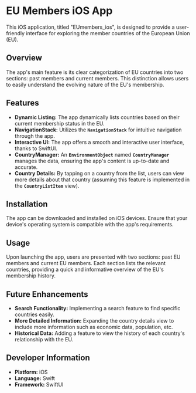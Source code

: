 # **EU Members iOS App**

This iOS application, titled "EUmembers_ios", is designed to provide a user-friendly interface for exploring the member countries of the European Union (EU). 

## **Overview**

The app's main feature is its clear categorization of EU countries into two sections: past members and current members. This distinction allows users to easily understand the evolving nature of the EU's membership.

## **Features**

- **Dynamic Listing:** The app dynamically lists countries based on their current membership status in the EU.
- **NavigationStack:** Utilizes the **`NavigationStack`** for intuitive navigation through the app.
- **Interactive UI:** The app offers a smooth and interactive user interface, thanks to SwiftUI.
- **CountryManager:** An **`EnvironmentObject`** named **`CountryManager`** manages the data, ensuring the app's content is up-to-date and accurate.
- **Country Details:** By tapping on a country from the list, users can view more details about that country (assuming this feature is implemented in the **`CountryListItem`** view).

## **Installation**

The app can be downloaded and installed on iOS devices. Ensure that your device's operating system is compatible with the app's requirements.

## **Usage**

Upon launching the app, users are presented with two sections: past EU members and current EU members. Each section lists the relevant countries, providing a quick and informative overview of the EU's membership history.

## **Future Enhancements**

- **Search Functionality:** Implementing a search feature to find specific countries easily.
- **More Detailed Information:** Expanding the country details view to include more information such as economic data, population, etc.
- **Historical Data:** Adding a feature to view the history of each country's relationship with the EU.

## **Developer Information**

- **Platform:** iOS
- **Language:** Swift
- **Framework:** SwiftUI
